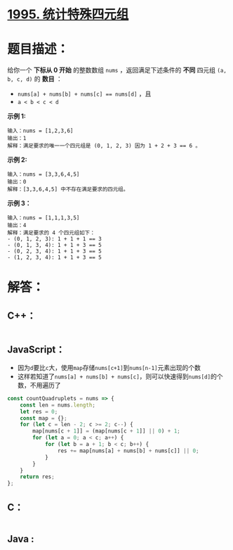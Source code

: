 # [1995. 统计特殊四元组](https://leetcode-cn.com/problems/count-special-quadruplets/)

# 题目描述：

给你一个 **下标从 0 开始** 的整数数组 `nums` ，返回满足下述条件的 **不同** 四元组 `(a, b, c, d)` 的 **数目** ：

- `nums[a] + nums[b] + nums[c] == nums[d]` ，且
- `a < b < c < d`



**示例 1:**

```
输入：nums = [1,2,3,6]
输出：1
解释：满足要求的唯一一个四元组是 (0, 1, 2, 3) 因为 1 + 2 + 3 == 6 。
```

 **示例 2:**

```
输入：nums = [3,3,6,4,5]
输出：0
解释：[3,3,6,4,5] 中不存在满足要求的四元组。
```

**示例 3：**

```
输入：nums = [1,1,1,3,5]
输出：4
解释：满足要求的 4 个四元组如下：
- (0, 1, 2, 3): 1 + 1 + 1 == 3
- (0, 1, 3, 4): 1 + 1 + 3 == 5
- (0, 2, 3, 4): 1 + 1 + 3 == 5
- (1, 2, 3, 4): 1 + 1 + 3 == 5
```



# 解答：

## C++：

```cpp

```

## JavaScript：

- 因为`d`要比`c`大，使用`map`存储`nums[c+1]`到`nums[n-1]`元素出现的个数
- 这样若知道了`nums[a] + nums[b] + nums[c]`，则可以快速得到`nums[d]`的个数，不用遍历了

```javascript
const countQuadruplets = nums => {
    const len = nums.length;
    let res = 0;
    const map = {};
    for (let c = len - 2; c >= 2; c--) {
        map[nums[c + 1]] = (map[nums[c + 1]] || 0) + 1;
        for (let a = 0; a < c; a++) {
            for (let b = a + 1; b < c; b++) {
                res += map[nums[a] + nums[b] + nums[c]] || 0;
            }
        }
    }
    return res;
};
```

## C：

```c

```

## Java :
```java

```

